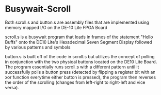 # Busywait-Scroll
Both scroll.s and button.s are assembly files that are implemented using memory mapped I/O on the DE-10 Lite FPGA Board

scroll.s is a busywait program that loads in frames of the statement "Hello Buffs" onto the DE10 Lite's Hexadecimal Seven Segment Display followed by various patterns and symbols

button.s is built off of the code in scroll.s but utilizes the concept of polling in conjunction with the two physical buttons located on the DE10 Lite Board. The program essentially
runs scroll.s with a different pattern until it successfully polls a button press (detected by flipping a register bit with an xor function everytime either button is pressed), the
program then reverses the order of the scrolling (changes from left-right to right-left and vice versa).
